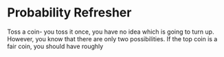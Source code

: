 # Probability Refresher
Toss a coin- you toss it once, you have no idea which is going to turn up. 
However, you know that there are only two possibilities. If the top coin is a fair coin, you should have roughly 
